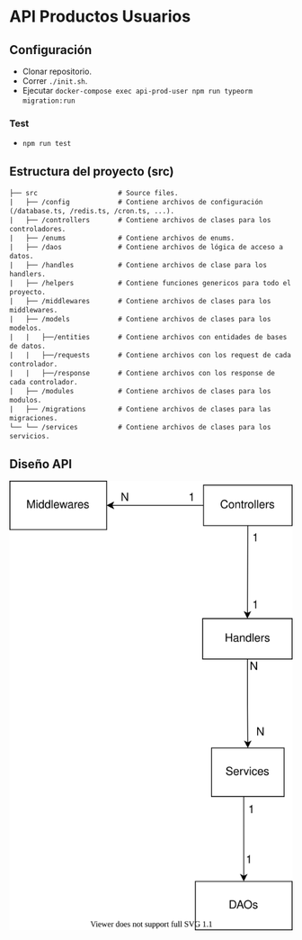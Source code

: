 # API Productos Usuarios

## Configuración 

* Clonar repositorio.
* Correr `./init.sh`.
* Ejecutar `docker-compose exec api-prod-user npm run typeorm migration:run`

### Test
* `npm run test`

## Estructura del proyecto (src)
``` Source files
├── src                    # Source files.
|   ├── /config            # Contiene archivos de configuración (/database.ts, /redis.ts, /cron.ts, ...).
|   ├── /controllers       # Contiene archivos de clases para los controladores.
|   ├── /enums             # Contiene archivos de enums.
|   ├── /daos              # Contiene archivos de lógica de acceso a datos.
|   ├── /handles           # Contiene archivos de clase para los handlers.
|   ├── /helpers           # Contiene funciones genericos para todo el proyecto.
|   ├── /middlewares       # Contiene archivos de clases para los middlewares.
|   ├── /models            # Contiene archivos de clases para los modelos.
|   |   ├──/entities       # Contiene archivos con entidades de bases de datos.
|   |   ├──/requests       # Contiene archivos con los request de cada controlador.
|   |   ├──/response       # Contiene archivos con los response de cada controlador.
|   ├── /modules           # Contiene archivos de clases para los modulos.
|   ├── /migrations        # Contiene archivos de clases para las migraciones.
└── └── /services          # Contiene archivos de clases para los servicios.
```
## Diseño API

![diagram](./doc/der.svg)
